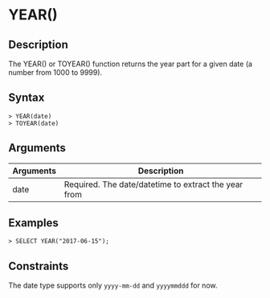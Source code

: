 # **YEAR()**

## **Description**

The YEAR() or TOYEAR() function returns the year part for a given date (a number from 1000 to 9999).


## **Syntax**

```
> YEAR(date)
> TOYEAR(date)
```
## **Arguments**
|  Arguments   | Description  |
|  ----  | ----  |
| date  | Required.  The date/datetime to extract the year from |



## **Examples**


```
> SELECT YEAR("2017-06-15");
```

## **Constraints**

The date type supports only `yyyy-mm-dd` and `yyyymmddd` for now. 